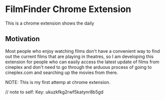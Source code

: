 # FilmFinder Chrome Extension

This is a chrome extension shows the daily 

## Motivation

Most people who enjoy watching films don't have a convenient way to find out the current films that are playing in theatres, so I am developing this extension for people who can easily access the latest update of films from cineplex and don't need to go through the arduous process of going to cineplex.com and searching up the movies from there.

NOTE: This is my first attemp at chrome extension.

// note to self: Key: ukuzkfkg2rwf5katynr8b5gd